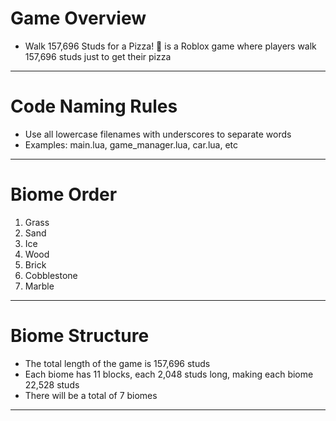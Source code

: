 # Game Overview

- Walk 157,696 Studs for a Pizza! 🍕 is a Roblox game where players walk  
   157,696 studs just to get their pizza

---------------------------------------------------------------------------

# Code Naming Rules

- Use all lowercase filenames with underscores to separate words  
- Examples: main.lua, game_manager.lua, car.lua, etc

---------------------------------------------------------------------------

# Biome Order

1. Grass  
2. Sand  
3. Ice  
4. Wood  
5. Brick  
6. Cobblestone
7. Marble

---------------------------------------------------------------------------

# Biome Structure

- The total length of the game is 157,696 studs
- Each biome has 11 blocks, each 2,048 studs long, making each biome 22,528 studs  
- There will be a total of 7 biomes

---------------------------------------------------------------------------
